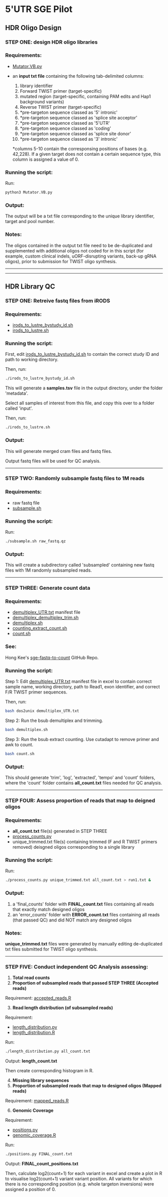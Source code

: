 # 5'UTR SGE Pilot

## HDR Oligo Design 

### **STEP ONE:** design HDR oligo libraries 

### Requirements:

* [Mutator.VB.py](https://github.com/vb9Sanger/5-UTR-SGE/blob/main/Code/Mutator.VB.py)
* an **input txt file** containing the following tab-delimited columns:
  1. library identifier
  2. Forward TWIST primer (target-specific)
  3. mutated region (target-specific, containing PAM edits and Hap1 background variants)
  4. Reverse TWIST primer (target-specific)
  5. *pre-targeton sequence classed as '5' intronic'
  6. *pre-targeton sequence classed as 'splice site acceptor'
  7. *pre-targeton sequence classed as '5'UTR'
  8. *pre-targeton sequence classed as 'coding'
  9. *pre-targeton sequence classed as 'splice site donor'
  10. *pre-targeton sequence classed as '3' intronic'

  *columns 5-10 contain the corresponsing positions of bases (e.g. 42,228). If a given target does not contain a certain sequence type, this column is assigned a value of 0.

### Running the script:

Run: 
```bash
python3 Mutator.VB.py
```

### Output:

The output will be a txt file corresponding to the unique library identifier, target and pool number. 

### Notes:

The oligos contained in the output txt file need to be de-duplicated and supplemented with additional oligos not coded for in this script (for example, custom clinical indels, uORF-disrupting variants, back-up gRNA oligos), prior to submission for TWIST oligo synthesis. 

--- 
--- 

## HDR Library QC

### **STEP ONE:** Retreive fastq files from iRODS 

### Requirements:

* [irods_to_lustre_bystudy_id.sh](https://github.com/vb9Sanger/5-UTR-SGE/blob/main/Code/irods_to_lustre_bystudy_id.sh)
* [irods_to_lustre.sh](https://github.com/vb9Sanger/5-UTR-SGE/blob/main/Code/irods_to_lustre.sh)

### Running the script:

First, edit [irods_to_lustre_bystudy_id.sh](https://github.com/vb9Sanger/5-UTR-SGE/blob/main/Code/irods_to_lustre_bystudy_id.sh) to contain the correct study ID and path to working directory. 

Then, run: 
```bash
./irods_to_lustre_bystudy_id.sh
```
This will generate a **samples.tsv** file in the output directory, under the folder 'metadata'. 

Select all samples of interest from this file, and copy this over to a folder called 'input'.

Then, run: 
```bash
./irods_to_lustre.sh
```

### Output:

This will generate merged cram files and fastq files. 

Output fastq files will be used for QC analysis. 

--- 
### **STEP TWO:** Randomly subsample fastq files to 1M reads 

### Requirements:

* raw fastq file 
* [subsample.sh](https://github.com/vb9Sanger/5-UTR-SGE/blob/main/Code/subsample.sh)

### Running the script:

Run: 
```bash
./subsample.sh raw_fastq.qz 
```

### Output:
 
This will create a subdirectory called 'subsampled' containing new fastq files with 1M randomly subsampled reads.

--- 
### **STEP THREE:** Generate count data 

### Requirements:

* [demultiplex_UTR.txt](https://github.com/vb9Sanger/5-UTR-SGE/blob/main/Code/demultiplex_UTR.txt) manifest file 
* [demultiplex_demultiplex_trim.sh](https://github.com/vb9Sanger/5-UTR-SGE/blob/main/Code/demultiplex_demultiplex_trim.sh)
* [demultiplex.sh](https://github.com/vb9Sanger/5-UTR-SGE/blob/main/Code/demultiplex.sh)
* [counting_extract_count.sh](https://github.com/vb9Sanger/5-UTR-SGE/blob/main/Code/counting_extract_count.sh)
* [count.sh](https://github.com/vb9Sanger/5-UTR-SGE/blob/main/Code/count.sh)

### See:

Hong Kee's [sge-fastq-to-count](https://gitlab.internal.sanger.ac.uk/hk5/sge-fastq-to-count/-/tree/main) GitHub Repo.

### Running the script:

Step 1: Edit [demultiplex_UTR.txt](https://github.com/vb9Sanger/5-UTR-SGE/blob/main/Code/demultiplex_UTR.txt) manifest file in excel to contain correct sample name, working directory, path to Read1, exon identifier, and correct F/R TWIST primer sequences.  

Then, run:

```bash
bash dos2unix demultiplex_UTR.txt
```

Step 2: Run the bsub demultiplex and trimming.

```bash
bash demultiplex.sh
```

Step 3: Run the bsub extract counting. Use cutadapt to remove primer and awk to count.

```bash
bash count.sh
```

### Output:

This should generate 'trim', 'log', 'extracted', 'tempo' and 'count' folders, where the 'count' folder contains **all_count.txt** files needed for QC analysis. 

--- 
### **STEP FOUR:** Assess proportion of reads that map to deigned oligos 

### Requirements:

* **all_count.txt** file(s) generated in STEP THREE
* [process_counts.py](https://github.com/vb9Sanger/5-UTR-SGE/blob/main/Code/process_counts.py)
* unique_trimmed.txt file(s) containing trimmed (F and R TWIST primers removed) deisgned oligos corresponding to a single library

### Running the script:

Run: 
```bash
./process_counts.py unique_trimmed.txt all_count.txt > run1.txt & 
```

### Output:

1. a 'final_counts' folder with **FINAL_count.txt** files containing all reads that exactly match designed oligos 
2. an 'error_counts' folder with **ERROR_count.txt** files containing all reads (that passed QC) and did NOT match any designed oligos 

### Notes:

**unique_trimmed.txt** files were generated by manually editing de-duplicated txt files submitted for TWIST oligo synthesis. 

--- 
### **STEP FIVE:** Conduct independent QC Analysis assessing:

1. **Total read counts**
2. **Proportion of subsampled reads that passed STEP THREE (Accepted reads)**

Requirement: [accepted_reads.R](https://github.com/vb9Sanger/5-UTR-SGE/blob/main/Code/accepted_reads.R)

3. **Read length distribution (of subsampled reads)**

Requirement: 
* [length_distribution.py](https://github.com/vb9Sanger/5-UTR-SGE/blob/main/Code/length_distribution.py)
* [length_distribution.R](https://github.com/vb9Sanger/5-UTR-SGE/blob/main/Code/length_distribution.R)

Run: 
```bash
./length_distribution.py all_count.txt 
```
Output: **length_count.txt**

Then create corresponding histogram in R.

4. **Missing library sequences**
5. **Proportion of subsampled reads that map to designed oligos (Mapped reads)**

Requirement: [mapped_reads.R](https://github.com/vb9Sanger/5-UTR-SGE/blob/main/Code/mapped_reads.R)

6. **Genomic Coverage**

Requirement: 
* [positions.py](https://github.com/vb9Sanger/5-UTR-SGE/blob/main/Code/positions.py)
* [genomic_coverage.R](https://github.com/vb9Sanger/5-UTR-SGE/blob/main/Code/genomic_coverage.R)

Run: 
```bash
./positions.py FINAL_count.txt
```
Output: **FINAL_count_positions.txt** 

Then, calculate log2(count+1) for each variant in excel and create a plot in R to visualise log2(count+1) variant variant position. All variants for which there is no corresponding position (e.g. whole targeton inversions) were assigned a position of 0.  












  

  
